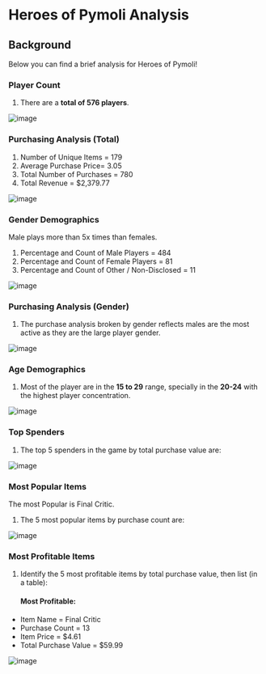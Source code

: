 # Heroes of Pymoli Analysis

## Background

Below you can find a brief analysis for Heroes of Pymoli!


### Player Count

1. There are a **total of 576 players**.

![image](https://user-images.githubusercontent.com/80076539/130152107-9e2fa6ec-b1a2-4380-ae80-7f268ff06aa5.png)

### Purchasing Analysis (Total)

1. Number of Unique Items = 179
2. Average Purchase Price= 3.05
3. Total Number of Purchases = 780
4. Total Revenue = $2,379.77

![image](https://user-images.githubusercontent.com/80076539/130152161-c46157fe-d002-4d57-af90-4f006ff7aace.png)


### Gender Demographics

Male plays more than 5x times than females.

1. Percentage and Count of Male Players = 484
2. Percentage and Count of Female Players = 81
3. Percentage and Count of Other / Non-Disclosed = 11

![image](https://user-images.githubusercontent.com/80076539/130152778-0b66d812-101c-4229-8605-93a3fe4c7532.png)


### Purchasing Analysis (Gender)

1. The purchase analysis broken by gender reflects males are the most active as they are the large player gender.

![image](https://user-images.githubusercontent.com/80076539/130152894-16bc046f-e1c1-4ab3-8b42-d8193775ad79.png)


### Age Demographics

1. Most of the player are in the **15 to 29** range, specially in the **20-24** with the highest player concentration.

![image](https://user-images.githubusercontent.com/80076539/130153069-15a645b5-85fa-47a6-a4a1-644f3245dc6e.png)


### Top Spenders

1. The top 5 spenders in the game by total purchase value are:

![image](https://user-images.githubusercontent.com/80076539/130153295-afdca891-a56b-4dbc-8642-43363b5e5927.png)


### Most Popular Items

The most Popular is Final Critic.

1. The 5 most popular items by purchase count are:

![image](https://user-images.githubusercontent.com/80076539/130153420-f925a813-5d6b-4f25-9192-75861fa5b0ac.png)


### Most Profitable Items

1. Identify the 5 most profitable items by total purchase value, then list (in a table):
   
   #### Most Profitable:
  * Item Name = Final Critic
  * Purchase Count = 13	
  * Item Price = $4.61
  * Total Purchase Value = $59.99

![image](https://user-images.githubusercontent.com/80076539/130153589-8f127d4d-df79-44d8-bcb3-b0a6e106fab6.png)

